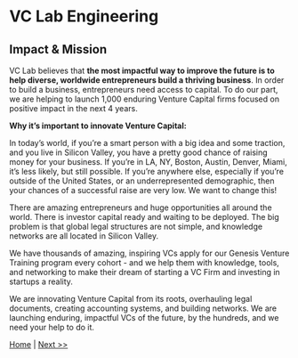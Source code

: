 # VC Lab Engineering
## Impact & Mission

VC Lab believes that **the most impactful way to improve the future is to help diverse, worldwide entrepreneurs build a thriving business**. In order to build a business, entrepreneurs need access to capital. To do our part, we are helping to launch 1,000 enduring Venture Capital firms focused on positive impact in the next 4 years.

**Why it’s important to innovate Venture Capital:**

In today’s world, if you’re a smart person with a big idea and some traction, and you live in Silicon Valley, you have a pretty good chance of raising money for your business. If you’re in LA, NY, Boston, Austin, Denver, Miami, it’s less likely, but still possible. If you’re anywhere else, especially if you’re outside of the United States, or an underrepresented demographic, then your chances of a successful raise are very low. We want to change this!

There are amazing entrepreneurs and huge opportunities all around the world. There is investor capital ready and waiting to be deployed. The big problem is that global legal structures are not simple, and knowledge networks are all located in Silicon Valley.

We have thousands of amazing, inspiring VCs apply for our Genesis Venture Training program every cohort - and we help them with knowledge, tools, and networking to make their dream of starting a VC Firm and investing in startups a reality.

We are innovating Venture Capital from its roots, overhauling legal documents, creating accounting systems, and building networks. We are launching enduring, impactful VCs of the future, by the hundreds, and we need your help to do it.

[Home](README.md)  |  [Next >>](who-you-work-with.md)